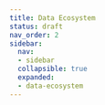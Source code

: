 ```yaml
---
title: Data Ecosystem
status: draft
nav_order: 2
sidebar:
  nav:
  - sidebar
  collapsible: true
  expanded:
  - data-ecosystem
---
```

